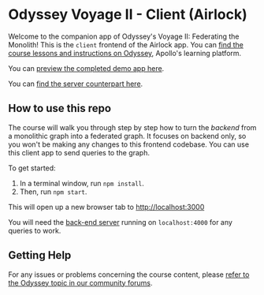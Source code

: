 # Odyssey Voyage II - Client (Airlock)

Welcome to the companion app of Odyssey's Voyage II: Federating the Monolith! This is the `client` frontend of the Airlock app. You can [find the course lessons and instructions on Odyssey](http://odyssey.apollographql.com/voyage-part2), Apollo's learning platform.

You can [preview the completed demo app here](https://odyssey-airlock.netlify.app/).

You can [find the server counterpart here](https://github.com/apollographql/odyssey-voyage-II-server).

## How to use this repo

The course will walk you through step by step how to turn the _backend_ from a monolithic graph into a federated graph. It focuses on backend only, so you won't be making any changes to this frontend codebase. You can use this client app to send queries to the graph.

To get started:

1. In a terminal window, run `npm install`.
1. Then, run `npm start`.

This will open up a new browser tab to [http://localhost:3000](http://localhost:3000)

You will need the [back-end server](https://github.com/apollographql/odyssey-voyage-II-server) running on `localhost:4000` for any queries to work.
## Getting Help

For any issues or problems concerning the course content, please [refer to the Odyssey topic in our community forums](https://community.apollographql.com/tags/c/help/6/odyssey).